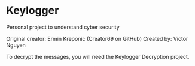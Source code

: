 # Keylogger
Personal project to understand cyber security

Original creator:   Ermin Kreponic
                (Creator69 on GitHub)
Created by:         Victor Nguyen

To decrypt the messages, you will need the Keylogger Decryption project.
